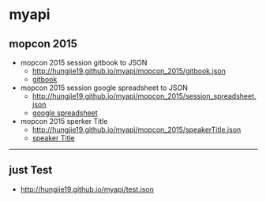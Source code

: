 # myapi

## mopcon 2015

* mopcon 2015 session gitbook to JSON
  * http://hungjie19.github.io/myapi/mopcon_2015/gitbook.json
  * [gitbook](http://hungjie19.github.io/myapi/mopcon_2015/gitbook.json)
* mopcon 2015 session google spreadsheet to JSON
  * http://hungjie19.github.io/myapi/mopcon_2015/session_spreadsheet.json
  * [google spreadsheet](http://hungjie19.github.io/myapi/mopcon_2015/session_spreadsheet.json)
* mopcon 2015 sperker Title
  * http://hungjie19.github.io/myapi/mopcon_2015/speakerTitle.json
  * [speaker Title](http://hungjie19.github.io/myapi/mopcon_2015/speakerTitle.json)
  
----

## just Test

* http://hungjie19.github.io/myapi/test.json
